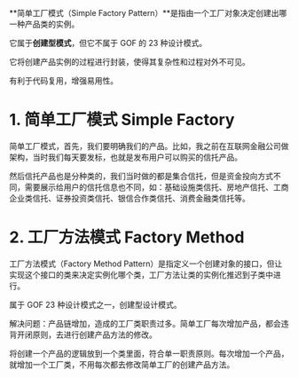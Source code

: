 **简单工厂模式（Simple Factory Pattern）**是指由一个工厂对象决定创建出哪一种产品类的实例。

它属于**创建型模式**，但它不属于 GOF 的 23 种设计模式。

它将创建产品实例的过程进行封装，使得其复杂性和过程对外不可见。

有利于代码复用，增强易用性。



# 1. 简单工厂模式 Simple Factory

简单工厂模式，首先，我们要明确我们的产品。比如，我之前在互联网金融公司做架构，当时我们每天要发标，也就是发布用户可以购买的信托产品。

然后信托产品也是分种类的，我们当时做的都是集合信托，但是资金投向方式不同，需要展示给用户的信托信息也不同，如：基础设施类信托、房地产信托、工商企业类信托、证券投资类信托、银信合作类信托、消费金融类信托等。

# 2. 工厂方法模式 Factory Method

工厂方法模式（Factory Method Pattern）是指定义一个创建对象的接口，但让实现这个接口的类来决定实例化哪个类，工厂方法让类的实例化推迟到子类中进行。

属于 GOF 23 种设计模式之一，创建型设计模式。

解决问题：产品链增加，造成的工厂类职责过多。简单工厂每次增加产品，都会违背开闭原则，去进行创建产品方法的修改。

将创建一个产品的逻辑放到一个类里面，符合单一职责原则。每次增加一个产品，就增加一个工厂类，不用每次都去修改简单工厂的创建产品方法。